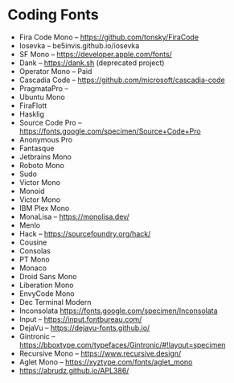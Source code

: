 # Coding Fonts

- Fira Code Mono – https://github.com/tonsky/FiraCode
- Iosevka – be5invis.github.io/iosevka
- SF Mono – https://developer.apple.com/fonts/
- Dank – https://dank.sh (deprecated project)
- Operator Mono – Paid
- Cascadia Code – https://github.com/microsoft/cascadia-code
- PragmataPro –
- Ubuntu Mono
- FiraFlott
- Hasklig
- Source Code Pro – https://fonts.google.com/specimen/Source+Code+Pro
- Anonymous Pro
- Fantasque
- Jetbrains Mono
- Roboto Mono
- Sudo
- Victor Mono
- Monoid
- Victor Mono
- IBM Plex Mono
- MonaLisa – https://monolisa.dev/
- Menlo
- Hack – https://sourcefoundry.org/hack/
- Cousine
- Consolas
- PT Mono
- Monaco
- Droid Sans Mono
- Liberation Mono
- EnvyCode Mono
- Dec Terminal Modern
- Inconsolata https://fonts.google.com/specimen/Inconsolata
- Input – https://input.fontbureau.com/
- DejaVu – https://dejavu-fonts.github.io/
- Gintronic – https://bboxtype.com/typefaces/Gintronic/#!layout=specimen
- Recursive Mono – https://www.recursive.design/
- Aglet Mono – https://xyztype.com/fonts/aglet_mono
- https://abrudz.github.io/APL386/
